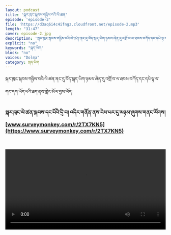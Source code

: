 ```yaml
---
layout: podcast
title: 'སྐར་ཁུང་སྐབས་གཉིས་བའི་ལེ་ཚན'
episode: 'episode-2'
file: 'https://d3aq6i4c4ifngz.cloudfront.net/episode-2.mp3'
length: "31:47"
cover: episode-2.jpg
description: 'སྐར་ཁུང་སྐབས་གཉིས་བའི་ལེ་ཚན་ནང་དུ་བོད་སྐད་ཡིག་ཉམས་ཞེན་དུ་འགྲོ་བ་ལ་ཐབས་བཀོད་དང་དཔེ་ལྟ་ས་གང་དག་ཡོད་པའི་ཐད་ནས་གླེང་མོལ་བྱས་ཡོད།'
explicit: "no" 
keywords: "སྐད་ཡིག"
block: "no" 
voices: "Dolma"
category: སྐད་ཡིག
---
```


སྐར་ཁུང་སྐབས་གཉིས་བའི་ལེ་ཚན་ནང་དུ་བོད་སྐད་ཡིག་ཉམས་ཞེན་དུ་འགྲོ་བ་ལ་ཐབས་བཀོད་དང་དཔེ་ལྟ་ས་གང་དག་ཡོད་པའི་ཐད་ནས་གླེང་མོལ་བྱས་ཡོད།


### སྐར་ཁུང་ལེ་ཚན་སྐབས་དང་པོའི་དྲི་བ། འདིར་གནོན་ནས་ངེས་པར་དུ་མཉམ་ཞུགས་གནང་རོགས། [www.surveymonkey.com/r/2TX7KN5](https://www.surveymonkey.com/r/2TX7KN5)

<br>

<video type="video/mp4" width="100%" src="https://melhong.s3.amazonaws.com/wp-content/uploads/2018/01/24134504/Language-V3-MB68-11.mp4" controls ></video>
